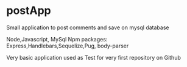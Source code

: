 # postApp
Small application to post comments and save on mysql database 

Node,Javascript, MySql
Npm packages: Express,Handlebars,Sequelize,Pug, body-parser

Very basic application used as Test for very first repository on Github
